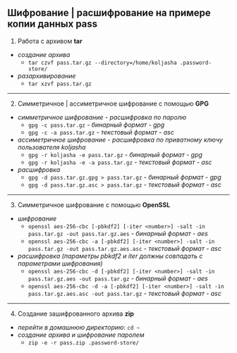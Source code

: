 ## Шифрование | расшифрование на примере копии данных **pass**

1. Работа с архивом **tar**
* *создание архива*
  * `tar czvf pass.tar.gz --directory=/home/koljasha .password-store/`
* *разархивирование*
  * `tar xzvf pass.tar.gz`
***

2. Симметричное | ассиметричное шифрование с помощью **GPG**
* *симметричное шифрование - расшифровка по паролю*
  * `gpg -c pass.tar.gz` - *бинарный формат - gpg*
  * `gpg -c -a pass.tar.gz` - *текстовый формат - asc*
* *ассиметричное шифрование - расшифровка по приватному ключу пользователя koljasha*
  * `gpg -r koljasha -e pass.tar.gz` - *бинарный формат - gpg*
  * `gpg -r koljasha -e -a pass.tar.gz` - *текстовый формат - asc*
* *расшифровка*
  * `gpg -d pass.tar.gz.gpg > pass.tar.gz` - *бинарный формат - gpg*
  * `gpg -d pass.tar.gz.asc > pass.tar.gz` - *текстовый формат - asc*
***

3. Симметричное шифрование с помощью **OpenSSL**
* *шифрование*
  * `openssl aes-256-cbc [-pbkdf2] [-iter <number>] -salt -in pass.tar.gz -out pass.tar.gz.aes` - *бинарный формат - aes*
  * `openssl aes-256-cbc -a [-pbkdf2] [-iter <number>] -salt -in pass.tar.gz -out pass.tar.gz.aes.asc` - *текстовый формат - asc*
* *расшифровка (параметры pbkdf2 и iter должны совпадать с параметрами шифрования)*
  * `openssl aes-256-cbc -d [-pbkdf2] [-iter <number>] -salt -in pass.tar.gz.aes -out pass.tar.gz` - *бинарный формат - aes*
  * `openssl aes-256-cbc -d -a [-pbkdf2] [-iter <number>] -salt -in pass.tar.gz.aes.asc -out pass.tar.gz` - *текстовый формат - asc*
***

4. Создание зашифрованного архива **zip**
* *перейти в домашнюю директорию*: `cd ~`
* *создание архива и шифрование паролем*
  * `zip -e -r pass.zip .password-store/`

